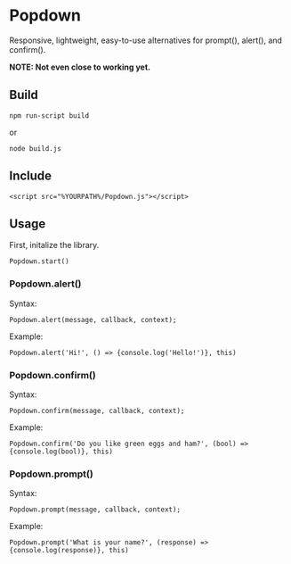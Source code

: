 # Popdown
 Responsive, lightweight, easy-to-use alternatives for prompt(), alert(), and confirm().
 
 **NOTE: Not even close to working yet.**

## Build
```
npm run-script build
```
or
```
node build.js
```

## Include
```
<script src="%YOURPATH%/Popdown.js"></script>
```

## Usage
First, initalize the library.
```
Popdown.start()
```

### Popdown.alert()
Syntax:
```
Popdown.alert(message, callback, context);
```
Example:
```
Popdown.alert('Hi!', () => {console.log('Hello!')}, this)
```

### Popdown.confirm()
Syntax:
```
Popdown.confirm(message, callback, context);
```
Example:
```
Popdown.confirm('Do you like green eggs and ham?', (bool) => {console.log(bool)}, this)
```

### Popdown.prompt()
Syntax:
```
Popdown.prompt(message, callback, context);
```
Example:
```
Popdown.prompt('What is your name?', (response) => {console.log(response)}, this)
```

